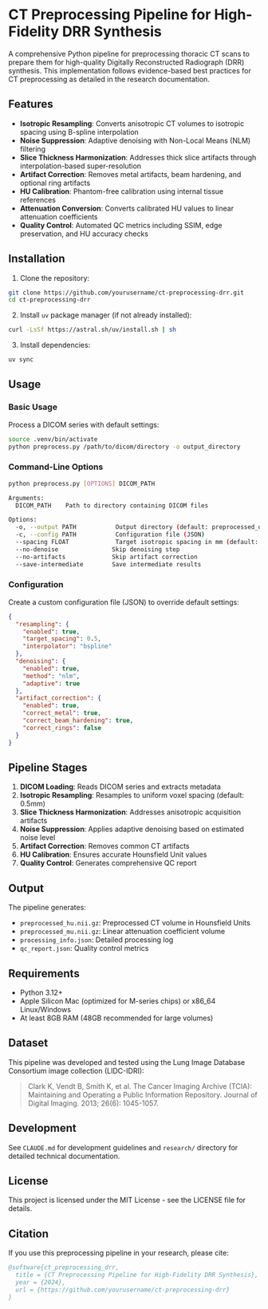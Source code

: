 # CT Preprocessing Pipeline for High-Fidelity DRR Synthesis

A comprehensive Python pipeline for preprocessing thoracic CT scans to prepare them for high-quality Digitally Reconstructed Radiograph (DRR) synthesis. This implementation follows evidence-based best practices for CT preprocessing as detailed in the research documentation.

## Features

- **Isotropic Resampling**: Converts anisotropic CT volumes to isotropic spacing using B-spline interpolation
- **Noise Suppression**: Adaptive denoising with Non-Local Means (NLM) filtering
- **Slice Thickness Harmonization**: Addresses thick slice artifacts through interpolation-based super-resolution
- **Artifact Correction**: Removes metal artifacts, beam hardening, and optional ring artifacts
- **HU Calibration**: Phantom-free calibration using internal tissue references
- **Attenuation Conversion**: Converts calibrated HU values to linear attenuation coefficients
- **Quality Control**: Automated QC metrics including SSIM, edge preservation, and HU accuracy checks

## Installation

1. Clone the repository:
```bash
git clone https://github.com/yourusername/ct-preprocessing-drr.git
cd ct-preprocessing-drr
```

2. Install `uv` package manager (if not already installed):
```bash
curl -LsSf https://astral.sh/uv/install.sh | sh
```

3. Install dependencies:
```bash
uv sync
```

## Usage

### Basic Usage

Process a DICOM series with default settings:

```bash
source .venv/bin/activate
python preprocess.py /path/to/dicom/directory -o output_directory
```

### Command-Line Options

```bash
python preprocess.py [OPTIONS] DICOM_PATH

Arguments:
  DICOM_PATH    Path to directory containing DICOM files

Options:
  -o, --output PATH           Output directory (default: preprocessed_output)
  -c, --config PATH           Configuration file (JSON)
  --spacing FLOAT             Target isotropic spacing in mm (default: 0.5)
  --no-denoise               Skip denoising step
  --no-artifacts             Skip artifact correction
  --save-intermediate        Save intermediate results
```

### Configuration

Create a custom configuration file (JSON) to override default settings:

```json
{
  "resampling": {
    "enabled": true,
    "target_spacing": 0.5,
    "interpolator": "bspline"
  },
  "denoising": {
    "enabled": true,
    "method": "nlm",
    "adaptive": true
  },
  "artifact_correction": {
    "enabled": true,
    "correct_metal": true,
    "correct_beam_hardening": true,
    "correct_rings": false
  }
}
```

## Pipeline Stages

1. **DICOM Loading**: Reads DICOM series and extracts metadata
2. **Isotropic Resampling**: Resamples to uniform voxel spacing (default: 0.5mm)
3. **Slice Thickness Harmonization**: Addresses anisotropic acquisition artifacts
4. **Noise Suppression**: Applies adaptive denoising based on estimated noise level
5. **Artifact Correction**: Removes common CT artifacts
6. **HU Calibration**: Ensures accurate Hounsfield Unit values
7. **Quality Control**: Generates comprehensive QC report

## Output

The pipeline generates:
- `preprocessed_hu.nii.gz`: Preprocessed CT volume in Hounsfield Units
- `preprocessed_mu.nii.gz`: Linear attenuation coefficient volume
- `processing_info.json`: Detailed processing log
- `qc_report.json`: Quality control metrics

## Requirements

- Python 3.12+
- Apple Silicon Mac (optimized for M-series chips) or x86_64 Linux/Windows
- At least 8GB RAM (48GB recommended for large volumes)

## Dataset

This pipeline was developed and tested using the Lung Image Database Consortium image collection (LIDC-IDRI):

> Clark K, Vendt B, Smith K, et al. The Cancer Imaging Archive (TCIA): Maintaining and Operating a Public Information Repository. Journal of Digital Imaging. 2013; 26(6): 1045-1057.

## Development

See `CLAUDE.md` for development guidelines and `research/` directory for detailed technical documentation.

## License

This project is licensed under the MIT License - see the LICENSE file for details.

## Citation

If you use this preprocessing pipeline in your research, please cite:

```bibtex
@software{ct_preprocessing_drr,
  title = {CT Preprocessing Pipeline for High-Fidelity DRR Synthesis},
  year = {2024},
  url = {https://github.com/yourusername/ct-preprocessing-drr}
}
```